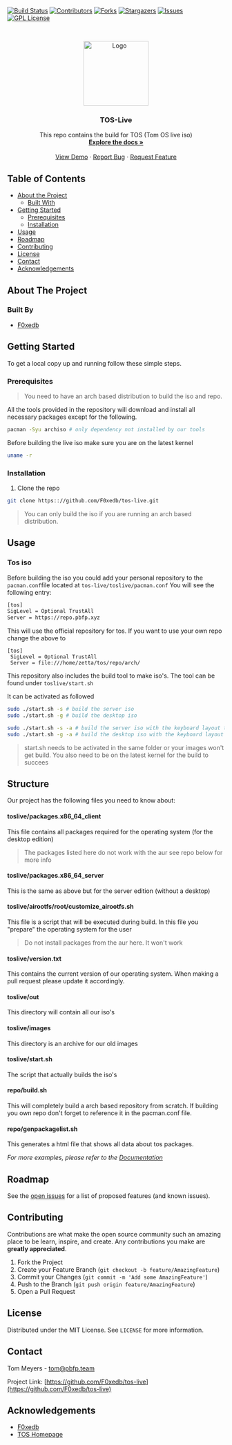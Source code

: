 [![Build Status](https://jenkins.pbfp.xyz/buildStatus/icon?job=tos-iso&style=flat-square)](https://jenkins.pbfp.xyz/job/tos-iso/)
[![Contributors][contributors-shield]][contributors-url]
[![Forks][forks-shield]][forks-url]
[![Stargazers][stars-shield]][stars-url]
[![Issues][issues-shield]][issues-url]
[![GPL License][license-shield]][license-url]



<!-- PROJECT LOGO -->
<br />
<p align="center">
  <a href="https://github.com/F0xedb/tos-live">
    <img src="https://tos.pbfp.xyz/images/logo.svg" alt="Logo" width="150" height="150">
  </a>

  <h3 align="center">TOS-Live</h3>

  <p align="center">
    This repo contains the build for TOS (Tom OS live iso)
    <br />
    <a href="https://github.com/F0Xedb/repo"><strong>Explore the docs »</strong></a>
    <br />
    <br />
    <a href="https://github.com/F0xedb/repo">View Demo</a>
    ·
    <a href="https://github.com/F0xedb/repo/issues">Report Bug</a>
    ·
    <a href="https://github.com/F0xedb/repo/issues">Request Feature</a>
  </p>
</p>



<!-- TABLE OF CONTENTS -->
## Table of Contents

* [About the Project](#about-the-project)
  * [Built With](#built-with)
* [Getting Started](#getting-started)
  * [Prerequisites](#prerequisites)
  * [Installation](#installation)
* [Usage](#usage)
* [Roadmap](#roadmap)
* [Contributing](#contributing)
* [License](#license)
* [Contact](#contact)
* [Acknowledgements](#acknowledgements)



<!-- ABOUT THE PROJECT -->
## About The Project

### Built By

* [F0xedb](https://www.pbfp.xyz)


<!-- GETTING STARTED -->
## Getting Started

To get a local copy up and running follow these simple steps.

### Prerequisites

> You need to have an arch based distribution to build the iso and repo.

All the tools provided in the repository will download and install all necessary packages except for the following.

```bash
pacman -Syu archiso # only dependency not installed by our tools
```

Before building the live iso make sure you are on the latest kernel 

```sh
uname -r
```



### Installation
 
1. Clone the repo
```sh
git clone https:://github.com/F0xedb/tos-live.git
```

> You can only build the iso if you are running an arch based distribution.


## Usage

### Tos iso

Before building the iso you could add your personal repository to the `pacman.conf`file located at `tos-live/toslive/pacman.conf`
You will see the following entry:

```bash
[tos]
SigLevel = Optional TrustAll
Server = https://repo.pbfp.xyz
```

This will use the official repository for tos. If you want to use your own repo change the above to

```
[tos]
 SigLevel = Optional TrustAll
 Server = file:///home/zetta/tos/repo/arch/
```

This repository also includes the build tool to make iso's. The tool can be found under `toslive/start.sh`

It can be activated as followed
```bash
sudo ./start.sh -s # build the server iso
sudo ./start.sh -g # build the desktop iso

sudo ./start.sh -s -a # build the server iso with the keyboard layout to azert
sudo ./start.sh -g -a # build the desktop iso with the keyboard layout to qwerty
```
> start.sh needs to be activated in the same folder or your images won't get build. You also need to be on the latest kernel for the build to succees


## Structure
Our project has the following files you need to know about:

#### toslive/packages.x86_64_client
This file contains all packages required for the operating system (for the desktop edition)
> The packages listed here do not work with the aur see repo below for more info


#### toslive/packages.x86_64_server
This is the same as above but for the server edition (without a desktop)


#### toslive/airootfs/root/customize_airootfs.sh
This file is a script that will be executed during build. In this file you "prepare" the operating system for the user
> Do not install packages from the aur here. It won't work

#### toslive/version.txt
This contains the current version of our operating system. When making a pull request please update it accordingly.

#### toslive/out
This directory will contain all our iso's

#### toslive/images
This directory is an archive for our old images

#### toslive/start.sh
The script that actually builds the iso's

#### repo/build.sh
This will completely build a arch based repository from scratch. If building you own repo don't forget to reference it in the pacman.conf file.

#### repo/genpackagelist.sh
This generates a html file that shows all data about tos packages.

_For more examples, please refer to the [Documentation](https://github.com/F0xedb/tos-live/wiki)_


<!-- ROADMAP -->
## Roadmap

See the [open issues](https://github.com/F0xedb/tos-live/issues) for a list of proposed features (and known issues).



<!-- CONTRIBUTING -->
## Contributing

Contributions are what make the open source community such an amazing place to be learn, inspire, and create. Any contributions you make are **greatly appreciated**.

1. Fork the Project
2. Create your Feature Branch (`git checkout -b feature/AmazingFeature`)
3. Commit your Changes (`git commit -m 'Add some AmazingFeature'`)
4. Push to the Branch (`git push origin feature/AmazingFeature`)
5. Open a Pull Request



<!-- LICENSE -->
## License

Distributed under the MIT License. See `LICENSE` for more information.



<!-- CONTACT -->
## Contact

Tom Meyers - tom@pbfp.team

Project Link: [https://github.com/F0xedb/tos-live](https://github.com/F0xedb/tos-live)



<!-- ACKNOWLEDGEMENTS -->
## Acknowledgements

* [F0xedb](https://www.pbfp.xyz)
* [TOS Homepage](https://tos.pbfp.xyz)





<!-- MARKDOWN LINKS & IMAGES -->
<!-- https://www.markdownguide.org/basic-syntax/#reference-style-links -->
[contributors-shield]: https://img.shields.io/github/contributors/F0xedb/tos-live.svg?style=flat-square
[contributors-url]: https://github.com/F0xedb/tos-live/graphs/contributors
[forks-shield]: https://img.shields.io/github/forks/F0xedb/tos-live.svg?style=flat-square
[forks-url]: https://github.com/oF0xedb/tos-live/network/members
[stars-shield]: https://img.shields.io/github/stars/F0xedb/tos-live.svg?style=flat-square
[stars-url]: https://github.com/F0xedb/tos-live/stargazers
[issues-shield]: https://img.shields.io/github/issues/F0xedb/tos-live.svg?style=flat-square
[issues-url]: https://github.com/F0xedb/tos-live/issues
[license-shield]: https://img.shields.io/github/license/F0xedb/tos-live.svg?style=flat-square
[license-url]: https://github.com/F0xedb/tos-live/blob/master/LICENSE.txt
[product-screenshot]: https://tos.pbfp.xyz/images/logo.svg

